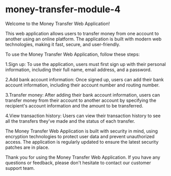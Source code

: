 # money-transfer-module-4

Welcome to the Money Transfer Web Application!

This web application allows users to transfer money from one account to another using an online platform. The application is built with modern web technologies, making it fast, secure, and user-friendly.

To use the Money Transfer Web Application, follow these steps:

1.Sign up: To use the application, users must first sign up with their personal information, including their full name, email address, and a password.

2.Add bank account information: Once signed up, users can add their bank account information, including their account number and routing number.

3.Transfer money: After adding their bank account information, users can transfer money from their account to another account by specifying the recipient's account information and the amount to be transferred.

4.View transaction history: Users can view their transaction history to see all the transfers they've made and the status of each transfer.

The Money Transfer Web Application is built with security in mind, using encryption technologies to protect user data and prevent unauthorized access. The application is regularly updated to ensure the latest security patches are in place.

Thank you for using the Money Transfer Web Application. If you have any questions or feedback, please don't hesitate to contact our customer support team.

